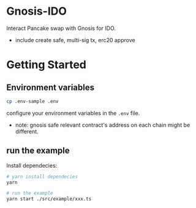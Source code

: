 # Gnosis-IDO
Interact Pancake swap with Gnosis for IDO.
- include create safe, multi-sig tx, erc20 approve

# Getting Started
## Environment variables
```sh
cp .env-sample .env
```
configure your environment variables in the `.env` file.

- note: gnosis safe relevant contract's address on each chain might be different. 

## run the example
Install dependecies:
```sh
# yarn install dependecies
yarn

# run the example
yarn start ./src/example/xxx.ts
```